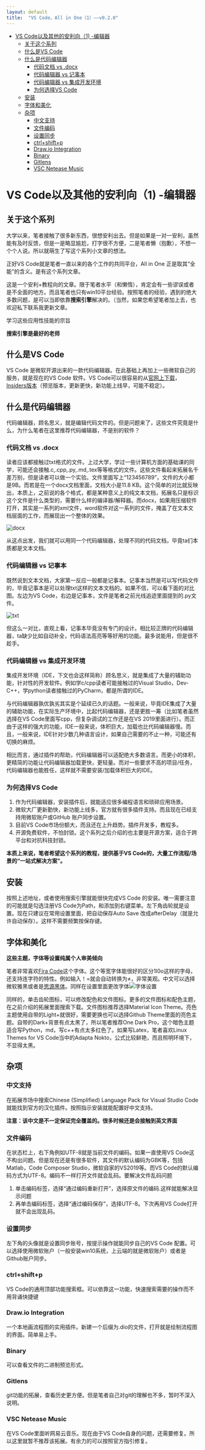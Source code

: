 ```yaml
---
layout: default
title:  "VS Code，All in One（1）——v0.2.0"
---
```

- [VS Code以及其他的安利向（1) -编辑器](#vs-code以及其他的安利向1--编辑器)
  - [关于这个系列](#关于这个系列)
  - [什么是VS Code](#什么是vs-code)
  - [什么是代码编辑器](#什么是代码编辑器)
    - [代码文档 vs .docx](#代码文档-vs-docx)
    - [代码编辑器 vs 记事本](#代码编辑器-vs-记事本)
    - [代码编辑器 vs 集成开发环境](#代码编辑器-vs-集成开发环境)
    - [为何选择VS Code](#为何选择vs-code)
  - [安装](#安装)
  - [字体和美化](#字体和美化)
  - [杂项](#杂项)
    - [中文支持](#中文支持)
    - [文件编码](#文件编码)
    - [设置同步](#设置同步)
    - [ctrl+shift+p](#ctrlshiftp)
    - [Draw.io Integration](#drawio-integration)
    - [Binary](#binary)
    - [Gitlens](#gitlens)
    - [VSC Netease Music](#vsc-netease-music)

# VS Code以及其他的安利向（1) -编辑器

## 关于这个系列

大学以来，笔者接触了很多新东西，很想安利出去。但是如果是一对一安利，虽然能有及时反馈，但是一是略显尴尬，打字很不方便，二是笔者懒（抱歉），不想一个个人说。所以就萌生了写这个系列小文章的想法。

正好VS Code就是笔者一直以来的各个工作的共同平台，All in One 正是取其“全能”的含义。是有这个系列文章。

这是一个安利+教程向的文章。限于笔者水平（和懒惰），肯定会有一些谬误或者是不全面的地方。而且笔者也只有win10平台经验。按照笔者的经验，遇到的绝大多数问题，是可以当即依靠**搜索引擎**解决的。（当然，如果您希望笔者加上去，也欢迎私下联系我更新文章。

学习这些应用性技能的宗旨

**搜索引擎是最好的老师**

## 什么是VS Code

VS Code 是微软开源出来的一款代码编辑器。在此基础上再加上一些微软自己的服务，就是现在的VS Code 软件。VS Code可以很容易的从[官网上下载](https://code.visualstudio.com/Download)，[Insiders版本](https://code.visualstudio.com/insiders/)（预览版本，更新更快，新功能上线早，可能不稳定）。

## 什么是代码编辑器

代码编辑器，顾名思义，就是编辑代码文件的。但是问题来了，这些文件究竟是什么，为什么笔者在这里推荐代码编辑器，不是别的软件？

### 代码文档 vs .docx

读者应该都接触过txt格式的文件。上过大学，学过一些计算机方面的基础课的同学，可能还会接触.c,.cpp,.py,.md,.tex等等格式的文件。这些文件看起来拓展名千差万别，但是读者可以做一个实验。文件里面写上“123456789”，文件的大小都是9B。而若是在一个docx文档里面，文档大小是11.8 KB。这个简单的对比就反映出，本质上，之前说的各个格式，都是某种意义上的纯文本文档，拓展名只是标识这个文件是什么类型的，需要什么样的编译器/解释器。而docx，如果用压缩软件打开，其实是一系列的xml文件，word软件对这一系列的文件，掩盖了在文本文档层面的工作，而展现出一个整体的效果。

![docx](/assets/img/vscset2.jpg)

从这点出发，我们就可以用同一个代码编辑器，处理不同的代码文档，毕竟ta们本质都是文本文档。

### 代码编辑器 vs 记事本

既然说到文本文档，大家第一反应一般都是记事本。记事本当然是可以写代码文件的，毕竟记事本是可以处理txt这样的文本文档的。如果不信，可以看下面的对比图。左边为VS Code，右边是记事本，文件是笔者之前光线追迹里面提到的.py文件。

![txt](/assets/img/vscset3.jpg)

但这么一对比，直观上看，记事本毕竟没有专门的设计。相比较正牌的代码编辑器，ta缺少比如自动补全，代码语法高亮等等好用的功能。最多说能用，但是很不趁手。

### 代码编辑器 vs 集成开发环境

集成开发环境（IDE，下文也会这样简称）顾名思义，就是集成了大量的辅助功能，针对性的开发软件。例如学c/cpp读者可能接触过的Visual Studio，Dev-C++，学python读者接触过的PyCharm，都是所谓的IDE。

与代码编辑器孰优孰劣其实是个延续已久的话题。一般来说，毕竟IDE集成了大量的辅助功能，在实际生产环境中，比起代码编辑器，还是更胜一筹（比如笔者虽然选择在VS Code里面写cpp，但复杂调试的工作还是在VS 2019里面进行）。而正由于这样的强大的功能，IDE一般来说，体积巨大，加载也比代码编辑器慢。而且，一般来说，IDE针对少数几种语言设计，如果自己需要的不止一种，可能还有切换的麻烦。

相比而言，通过插件的帮助，代码编辑器可以适配绝大多数语言。而更小的体积，更精简的功能让代码编辑器加载更快，更轻量。而对一些要求不高的项目/任务，代码编辑器也能胜任，这样就不需要安装/加载体积巨大的IDE。

### 为何选择VS Code

1. 作为代码编辑器，安装插件后，就能适应很多编程语言和琐碎应用场景。
2. 微软大厂更新勤快，新功能上线多，官方就有很多插件支持。而且现在已经支持用微软账户或GitHub
账户同步设置。
3. 目前VS Code市场份额大，而且还在上升趋势。插件开发多，教程多。
4. 开源免费软件，不怕封锁。这个系列之后介绍的也主要是开源方案，适合于跨平台和对抗科技封锁。

**本质上来说，笔者希望这个系列的教程，提供基于VS Code的，大量工作流程/场景的“一站式解决方案”。**

## 安装

按照上述地址，或者使用搜索引擎就能很快完成VS Code 的安装。唯一需要注意的可能就是勾选注册VS Code为Path，和添加到右键菜单。左下角齿轮就是设置。现在只建议在常用设置里面，把自动保存Auto Save 改成afterDelay（就是允许自动保存）。这样不需要频繁按保存键。

## 字体和美化

**这些主题，字体等设置纯属个人审美倾向**

笔者非常喜欢[Fira Code](https://github.com/tonsky/FiraCode/releases)这个字体。这个等宽字体能很好的区分1l0o这样的字母，还支持连字符的特性。例如输入！=就会自动转换为$\neq$，非常美观。中文可以选择微软雅黑或者是[思源黑体](https://github.com/adobe-fonts/source-han-sans/tree/release)。同样在设置里面更改字体![字体设置](/assets/img/vscset1.jpg)

同样的，单击齿轮图标，可以修改配色和文件图标。更多的文件图标和配色主题，在之前介绍的拓展里面搜索下载。文件图标推荐选择Material Icon Theme。亮色主题使用自带的Light+就很好，需要更换也可以选择Github Theme里面的亮色主题。自带的Dark+背景有点太黑了，所以笔者推荐One Dark Pro，这个暗色主题适合写Python，md，写c++有点太多红色了。如果写Latex，笔者喜欢Linux Themes for VS Code当中的Adapta Nokto，公式比较鲜艳，而且照明环境下，不显得太黑。

## 杂项

### 中文支持

在拓展市场中搜索Chinese (Simplified) Language Pack for Visual Studio Code就能找到官方的汉化插件。按照指示安装就能配置好中文支持。

**注意：该中文是不一定保证完全覆盖的。很多时候还是会接触到英文界面**

### 文件编码

在状态栏上，右下角例如UTF-8就是当前文件的编码。如果一直使用VS Code这不构出问题。但是现在还是有很多软件，其文件的默认编码为GBK等，包括Matlab，Code Composer Studio，微软自家的VS2019等。而VS Code的默认编码方式为UTF-8。编码不一样打开文件就会乱码。要解决文件乱码问题

1. 单击编码标签，选择“通过编码重新打开”，选择原文件的编码.这样就能解决显示问题
2. 再单击编码标签，选择“通过编码保存”，选择UTF-8。下次再用VS Code打开就不会出现乱码。

### 设置同步

左下角的头像就是设置同步账号，按提示操作就能同步自己的VS Code 配置。可以选择使用微软账户（一般安装win10系统，上云端的就是微软账户）或者是Github账户同步。

### ctrl+shift+p

VS Code的通用顶部功能搜索框。可以依靠这一功能，快速搜索需要的操作而不用背诵快捷键

### Draw.io Integration

一个本地画流程图的实用插件。新建一个后缀为.dio的文件，打开就是绘制流程图的界面。简单易上手。

### Binary

可以查看文件的二进制预览形式。

### Gitlens

git功能的拓展，查看历史更方便。但是笔者自己对git的理解也不多，暂时不深入说明。

### VSC Netease Music

在VS Code里面听网易云音乐。现在由于VS Code自身的问题，还需要修复。所以这里就暂不推荐该拓展。有余力的可以按照官方指引修复。
